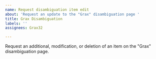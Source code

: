 ```yaml
---
name: Request disambiguation item edit
about: 'Request an update to the "Grax" disambiguation page '
title: Grax Disambiguation
labels: ''
assignees: Grax32

---
```


Request an additional, modification, or deletion of an item on the "Grax" disambiguation page.
